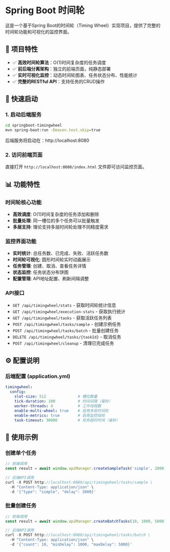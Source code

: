 # Spring Boot 时间轮

这是一个基于Spring Boot的时间轮（Timing Wheel）实现项目，提供了完整的时间轮功能和可视化的监控界面。

## 🚀 项目特性

- ✅ **高效时间轮算法**：O(1)时间复杂度的任务调度
- ✅ **前后端分离架构**：独立的前端页面，纯静态部署
- ✅ **实时可视化监控**：动态时间轮图表、任务状态分布、性能统计
- ✅ **完整的RESTful API**：支持任务的CRUD操作

## 🚀 快速启动

### 1. 启动后端服务

```bash
cd springboot-timingwheel
mvn spring-boot:run -Dmaven.test.skip=true
```

后端服务将启动在：http://localhost:8080

### 2. 访问前端页面

直接打开 `http://localhost:8080/index.html` 文件即可访问监控页面。

## 📊 功能特性

### 时间轮核心功能
- **高效调度**: O(1)时间复杂度的任务添加和删除
- **批量处理**: 同一槽位的多个任务可以批量触发
- **多层支持**: 理论支持多层时间轮处理不同精度需求

### 监控界面功能
- **实时统计**: 总任务数、已完成、失败、活跃任务数
- **时间轮可视化**: 圆形时间轮实时动画展示
- **任务管理**: 创建、取消、查看任务详情
- **状态监控**: 任务状态分布饼图
- **配置管理**: API地址配置、刷新间隔调整

### API接口
- `GET /api/timingwheel/stats` - 获取时间轮统计信息
- `GET /api/timingwheel/execution-stats` - 获取执行统计
- `GET /api/timingwheel/tasks` - 获取活跃任务列表
- `POST /api/timingwheel/tasks/sample` - 创建示例任务
- `POST /api/timingwheel/tasks/batch` - 批量创建任务
- `DELETE /api/timingwheel/tasks/{taskId}` - 取消任务
- `POST /api/timingwheel/cleanup` - 清理已完成任务

## ⚙️ 配置说明

### 后端配置 (application.yml)
```yaml
timingwheel:
  config:
    slot-size: 512              # 槽位数量
    tick-duration: 100          # 时间间隔（毫秒）
    worker-threads: 4           # 工作线程数
    enable-multi-wheel: true    # 启用多层时间轮
    enable-metrics: true        # 启用监控指标
    task-timeout: 30000         # 任务超时时间（毫秒）
```

## 🎯 使用示例

### 创建单个任务
```javascript
// 前端调用
const result = await window.apiManager.createSampleTask('simple', 2000);

// 后端API调用
curl -X POST http://localhost:8080/api/timingwheel/tasks/sample \
  -H "Content-Type: application/json" \
  -d '{"type": "simple", "delay": 2000}'
```

### 批量创建任务
```javascript
// 前端调用
const result = await window.apiManager.createBatchTasks(10, 1000, 5000);

// 后端API调用
curl -X POST http://localhost:8080/api/timingwheel/tasks/batch \
  -H "Content-Type: application/json" \
  -d '{"count": 10, "minDelay": 1000, "maxDelay": 5000}'
```